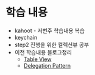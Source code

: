 # 학습 내용

- kahoot - 저번주 학습내용 복습
- keychain
- step2 진행을 위한 컬렉션뷰 공부
- 이전 학습내용 블로그정리
  - [Table View](https://bekangkyung.tistory.com/entry/Table-View-1)
  - [Delegation Pattern](https://bekangkyung.tistory.com/entry/Delegation-Pattern)